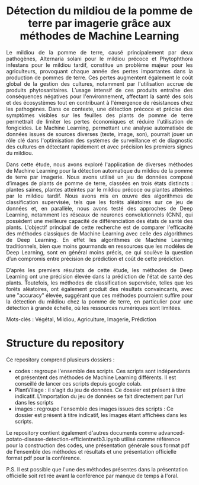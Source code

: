 <h1 align='center'>Détection du mildiou de la pomme de terre par imagerie grâce aux méthodes de Machine Learning</h1>

<div align='justify'> Le mildiou de la pomme de terre, causé principalement par deux pathogènes, Alternaria solani pour le mildiou précoce et Phytophthora infestans pour le mildiou tardif, constitue un problème majeur pour les agriculteurs, provoquant chaque année des pertes importantes dans la production de pommes de terre. Ces pertes augmentent également le coût global de la gestion des cultures, notamment par l'utilisation accrue de produits phytosanitaires. L’usage intensif de ces produits entraîne des conséquences négatives pour l'environnement, affectant la santé des sols et des écosystèmes tout en contribuant à l'émergence de résistances chez les pathogènes. Dans ce contexte, une détection précoce et précise des symptômes visibles sur les feuilles des plants de pomme de terre permettrait de limiter les pertes économiques et réduire l'utilisation de fongicides. Le Machine Learning, permettant une analyse automatisée de données issues de sources diverses (texte, image, son), pourrait jouer un rôle clé dans l'optimisation des systèmes de surveillance et de diagnostic des cultures en détectant rapidement et avec précision les premiers signes du mildiou.


Dans cette étude, nous avons exploré l'application de diverses méthodes de Machine Learning pour la détection automatique du mildiou de la pomme de terre par imagerie. Nous avons utilisé un jeu de données composé d’images de plants de pomme de terre, classées en trois états distincts : plantes saines, plantes atteintes par le mildiou précoce ou plantes atteintes par le mildiou tardif. Nous avons mis en œuvre des algorithmes de classification supervisée, tels que les forêts aléatoires sur ce jeu de données et, en parallèle, nous avons testé des approches de Deep Learning, notamment les réseaux de neurones convolutionnels (CNN), qui possèdent une meilleure capacité de différenciation des états de santé des plants. L'objectif principal de cette recherche est de comparer l'efficacité des méthodes classiques de Machine Learning avec celle des algorithmes de Deep Learning. En effet les algorithmes de Machine Learning traditionnels, bien que moins gourmands en ressources que les modèles de Deep Learning, sont en général moins précis, ce qui soulève la question d’un compromis entre précision de prédiction et coût de cette prédiction.

D’après les premiers résultats de cette étude, les méthodes de Deep Learning ont une précision élevée dans la prédiction de l'état de santé des plants. Toutefois, les méthodes de classification supervisée, telles que les forêts aléatoires, ont également produit des résultats convaincants, avec une "accuracy" élevée, suggérant que ces méthodes pourraient suffire pour la détection du mildiou chez la pomme de terre, en particulier pour une détection à grande échelle, où les ressources numériques sont limitées.</div>

Mots-clés : Végétal, Mildiou, Agriculture, Imagerie, Prédiction 



<h1> Structure du repository </h1>
Ce repository comprend plusieurs dossiers : </br>
<ul>
  <li>codes : regroupe l'ensemble des scripts. Ces scripts sont indépendants et présentent des méthodes de Machine Learning différents. Il est conseillé de lancer ces scripts depuis google colab.</li>
  <li>PlantVillage : il s'agit du jeu de données. Ce dossier est présent à titre indicatif. L'importation du jeu de données se fait directement par l'url dans les scripts </li>
  <li>images : regroupe l'ensemble des images issues des scripts : Ce dossier est présent à titre indicatif, les images étant affichées dans les scripts.</li>
</ul>

Le repository contient également d'autres documents comme advanced-potato-disease-detection-efficientnetb3.ipynb utilisé comme référence pour la construction des codes, une présentation générale sous format pdf de l'ensemble des méthodes et résultats et une présentation officielle format pdf pour la conférence.

P.S. Il est possible que l'une des méthodes présentes dans la présentation officielle soit retirée avant la conférence par manque de temps à l'oral.

